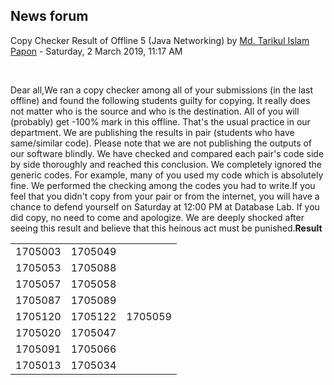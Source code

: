 <h2>News forum</h2><a href="https://moodle.cse.buet.ac.bd/user/view.php?id=872&course=399"></a>
Copy Checker Result of Offline 5 (Java Networking)
by <a href="https://moodle.cse.buet.ac.bd/user/view.php?id=872&course=399">Md. Tarikul Islam Papon</a> - Saturday, 2 March 2019, 11:17 AM


 

Dear all,We ran a copy checker among all of your submissions (in the last offline) and found the following students guilty for copying. It really does not matter who is the source and who is the destination. All of you will (probably) get -100% mark in this offline. That's the usual practice in our department. We are publishing the results in pair (students who have same/similar code). Please note that we are not publishing the outputs of our software blindly. We have checked and compared each pair's code side by side thoroughly and reached this conclusion. We completely ignored the generic codes. For example, many of you used my code which is absolutely fine. We performed the checking among the codes you had to write.If you feel that you didn't copy from your pair or from the internet, you will have a chance to defend yourself on Saturday at 12:00 PM at Database Lab. If you did copy, no need to come and apologize. We are deeply shocked after seeing this result and believe that this heinous act must be punished.<b>Result</b><b></b><table><colgroup><col></col><col></col><col></col></colgroup><tbody><tr><td>1705003</td><td>1705049</td><td></td></tr><tr><td>1705053</td><td>1705088</td><td></td></tr><tr><td>1705057</td><td>1705058</td><td></td></tr><tr><td>1705087</td><td>1705089</td><td></td></tr><tr><td>1705120</td><td>1705122</td><td>1705059</td></tr><tr><td>1705020</td><td>1705047</td><td></td></tr><tr><td>1705091</td><td>1705066</td><td></td></tr><tr><td>1705013</td><td>1705034</td><td></td></tr></tbody></table>






